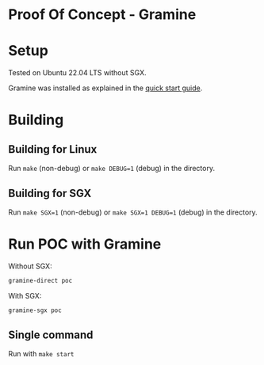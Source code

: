 # Proof Of Concept - Gramine 

# Setup 
Tested on Ubuntu 22.04 LTS without SGX.

Gramine was installed as explained in the [quick start guide](https://gramine.readthedocs.io/en/v1.4/quickstart.html).

# Building

## Building for Linux

Run `make` (non-debug) or `make DEBUG=1` (debug) in the directory.

## Building for SGX

Run `make SGX=1` (non-debug) or `make SGX=1 DEBUG=1` (debug) in the directory.

# Run POC with Gramine

Without SGX:
```sh
gramine-direct poc
```

With SGX:
```sh
gramine-sgx poc
```

## Single command
Run with `make start`
